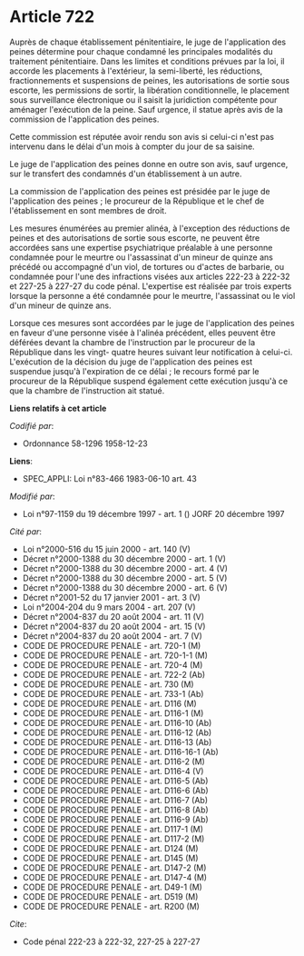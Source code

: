 # Article 722

Auprès de chaque établissement pénitentiaire, le juge de l'application des peines détermine pour chaque condamné les
principales modalités du traitement pénitentiaire. Dans les limites et conditions prévues par la loi, il accorde les
placements à l'extérieur, la semi-liberté, les réductions, fractionnements et suspensions de peines, les autorisations de
sortie sous escorte, les permissions de sortir, la libération conditionnelle, le placement sous surveillance électronique ou
il saisit la juridiction compétente pour aménager l'exécution de la peine. Sauf urgence, il statue après avis de la
commission de l'application des peines.

Cette commission est réputée avoir rendu son avis si celui-ci n'est pas intervenu dans le délai d'un mois à compter du jour
de sa saisine.

Le juge de l'application des peines donne en outre son avis, sauf urgence, sur le transfert des condamnés d'un établissement
à un autre.

La commission de l'application des peines est présidée par le juge de l'application des peines ; le procureur de la
République et le chef de l'établissement en sont membres de droit.

Les mesures énumérées au premier alinéa, à l'exception des réductions de peines et des autorisations de sortie sous escorte,
ne peuvent être accordées sans une expertise psychiatrique préalable à une personne condamnée pour le meurtre ou l'assassinat
d'un mineur de quinze ans précédé ou accompagné d'un viol, de tortures ou d'actes de barbarie, ou condamnée pour l'une des
infractions visées aux articles 222-23 à 222-32 et 227-25 à 227-27 du code pénal. L'expertise est réalisée par trois experts
lorsque la personne a été condamnée pour le meurtre, l'assassinat ou le viol d'un mineur de quinze ans.

Lorsque ces mesures sont accordées par le juge de l'application des peines en faveur d'une personne visée à l'alinéa
précédent, elles peuvent être déférées devant la chambre de l'instruction par le procureur de la République dans les vingt-
quatre heures suivant leur notification à celui-ci. L'exécution de la décision du juge de l'application des peines est
suspendue jusqu'à l'expiration de ce délai ; le recours formé par le procureur de la République suspend également cette
exécution jusqu'à ce que la chambre de l'instruction ait statué.

**Liens relatifs à cet article**

_Codifié par_:

  - Ordonnance 58-1296 1958-12-23

**Liens**:

  - SPEC_APPLI: Loi n°83-466 1983-06-10 art. 43

_Modifié par_:

  - Loi n°97-1159 du 19 décembre 1997 - art. 1 () JORF 20 décembre 1997

_Cité par_:

  - Loi n°2000-516 du 15 juin 2000 - art. 140 (V)
  - Décret n°2000-1388 du 30 décembre 2000 - art. 1 (V)
  - Décret n°2000-1388 du 30 décembre 2000 - art. 4 (V)
  - Décret n°2000-1388 du 30 décembre 2000 - art. 5 (V)
  - Décret n°2000-1388 du 30 décembre 2000 - art. 6 (V)
  - Décret n°2001-52 du 17 janvier 2001 - art. 3 (V)
  - Loi n°2004-204 du 9 mars 2004 - art. 207 (V)
  - Décret n°2004-837 du 20 août 2004 - art. 11 (V)
  - Décret n°2004-837 du 20 août 2004 - art. 15 (V)
  - Décret n°2004-837 du 20 août 2004 - art. 7 (V)
  - CODE DE PROCEDURE PENALE - art. 720-1 (M)
  - CODE DE PROCEDURE PENALE - art. 720-1-1 (M)
  - CODE DE PROCEDURE PENALE - art. 720-4 (M)
  - CODE DE PROCEDURE PENALE - art. 722-2 (Ab)
  - CODE DE PROCEDURE PENALE - art. 730 (M)
  - CODE DE PROCEDURE PENALE - art. 733-1 (Ab)
  - CODE DE PROCEDURE PENALE - art. D116 (M)
  - CODE DE PROCEDURE PENALE - art. D116-1 (M)
  - CODE DE PROCEDURE PENALE - art. D116-10 (Ab)
  - CODE DE PROCEDURE PENALE - art. D116-12 (Ab)
  - CODE DE PROCEDURE PENALE - art. D116-13 (Ab)
  - CODE DE PROCEDURE PENALE - art. D116-16-1 (Ab)
  - CODE DE PROCEDURE PENALE - art. D116-2 (M)
  - CODE DE PROCEDURE PENALE - art. D116-4 (V)
  - CODE DE PROCEDURE PENALE - art. D116-5 (Ab)
  - CODE DE PROCEDURE PENALE - art. D116-6 (Ab)
  - CODE DE PROCEDURE PENALE - art. D116-7 (Ab)
  - CODE DE PROCEDURE PENALE - art. D116-8 (Ab)
  - CODE DE PROCEDURE PENALE - art. D116-9 (Ab)
  - CODE DE PROCEDURE PENALE - art. D117-1 (M)
  - CODE DE PROCEDURE PENALE - art. D117-2 (M)
  - CODE DE PROCEDURE PENALE - art. D124 (M)
  - CODE DE PROCEDURE PENALE - art. D145 (M)
  - CODE DE PROCEDURE PENALE - art. D147-2 (M)
  - CODE DE PROCEDURE PENALE - art. D147-4 (M)
  - CODE DE PROCEDURE PENALE - art. D49-1 (M)
  - CODE DE PROCEDURE PENALE - art. D519 (M)
  - CODE DE PROCEDURE PENALE - art. R200 (M)

_Cite_:

  - Code pénal 222-23 à 222-32, 227-25 à 227-27
